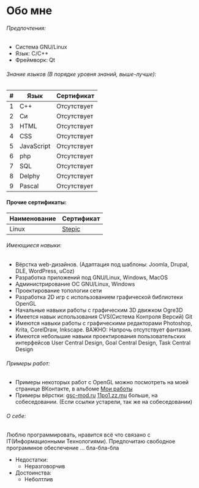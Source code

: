 Обо мне
=======

###### Предпочтения:
- Система	GNU/Linux
- Язык:		C/C++
- Фреймворк:	Qt

###### Знание языков (В порядке уровня знаний, выше-лучше):

| # |Язык        | Сертификат  |
|---|----------- | ------------|
| 1 | C++		     | Отсутствует |
| 2 | Си		     | Отсутствует |
| 3 | HTML		   | Отсутствует |
| 4 | CSS		     | Отсутствует |
| 5 | JavaScript | Отсутствует |
| 6 | php		     | Отсутствует |
| 7 | SQL		     | Отсутствует |
| 8 | Delphy     | Отсутствует |
| 9 | Pascal     | Отсутствует |


#### Прочие сертификаты:

Наименование  | Сертификат
------------- | -------------
Linux         | [Stepic](https://stepic.org/certificate/ea58ed5ec9ccaa99502af3ac68fcd63c23e3fb6e.pdf)

###### Имеющиеся навыки:
- Вёрстка web-дизайнов. (Адаптация под шаблоны: Joomla, Drupal, DLE, WordPress, uCoz)
- Разработка приложений под GNU/Linux, Windows, MacOS
- Администрирование ОС GNU/Linux, Windows
- Проектирование топологии сети
- Разработка 2D игр с использованием графической библиотеки OpenGL
- Начальные навыки работы с графическим 3D движком Ogre3D
- Имеется навык использования CVS(Система Контроля Версий) Git
- Имеются навыки работы с графическими редакторами Photoshop, Krita, CorelDraw, Inkscape. ВАЖНО: Напрочь отсутствует фантазия.
- Имеются небольшие навыки проектирования пользовательских интерфейсов User Central Design, Goal Central Design, Task Central Design

###### Примеры работ:
- Примеры некоторых работ с OpenGL можно посмотреть на моей странице ВКонтакте, в альбоме [Мои работы](https://vk.com/video?section=album_48157613)
- Примеры вёрстки: [gsc-mod.ru](http://gsc-mod.ru) [11po1.zz.mu](http://11po1.zz.mu) больше, на собеседовании. (Если ссылки устарели, так же на собеседовании)

###### О себе:
Люблю программировать, нравится всё что связано с IT(Информационными Технологиями). Предпочитаю свободное программное обеспечение ... бла-бла-бла

- Недостатки:
  - Неразговорчив
- Достоинства:
  - Неболтлив
